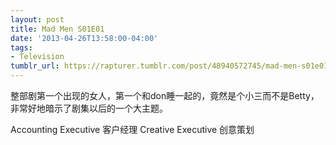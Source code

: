 ```yaml
---
layout: post
title: Mad Men S01E01
date: '2013-04-26T13:58:00-04:00'
tags:
- Television
tumblr_url: https://rapturer.tumblr.com/post/48940572745/mad-men-s01e01
---
```

整部剧第一个出现的女人，第一个和don睡一起的，竟然是个小三而不是Betty，非常好地暗示了剧集以后的一个大主题。

Accounting Executive 客户经理 Creative Executive 创意策划

